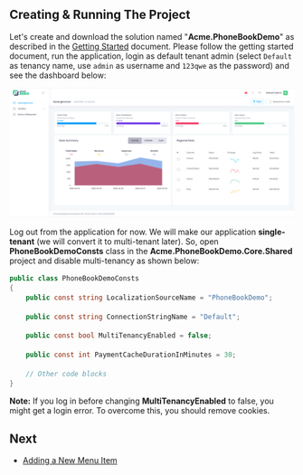 ## Creating & Running The Project

Let's create and download the solution named "**Acme.PhoneBookDemo**" as described in the [Getting Started](Getting-Started-Angular) document. Please follow the getting started document, run the application, login as default tenant
admin (select `Default` as tenancy name, use `admin` as username and `123qwe` as the password) and see the dashboard below:

<img src="images/default-dashboard-6.png" alt="Dashboard" />

Log out from the application for now. We will make our application **single-tenant** (we will convert it to multi-tenant later). So, open **PhoneBookDemoConsts** class in the  **Acme.PhoneBookDemo.Core.Shared** project and disable multi-tenancy as shown below:

```c#
public class PhoneBookDemoConsts
{
    public const string LocalizationSourceName = "PhoneBookDemo";

    public const string ConnectionStringName = "Default";

    public const bool MultiTenancyEnabled = false;

    public const int PaymentCacheDurationInMinutes = 30;
    
    // Other code blocks
}
```

**Note:** If you log in before changing **MultiTenancyEnabled** to false, you might get a login error. To overcome this, you should remove cookies.

## Next

- [Adding a New Menu Item](Developing-Step-By-Step-Angular-Adding-New-Menu-Item)